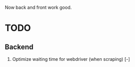 Now back and front work good.


# TODO

## Backend 

1. Optimize waiting time for webdriver (when scraping) [-] 